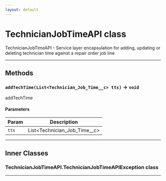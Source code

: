 ```yaml
---
layout: default
---
```

# TechnicianJobTimeAPI class

 TechnicianJobTimeAPI - Service layer encapsulation for adding, updating or deleting technician time against a repair order job line

---
## Methods
### `addTechTime(List<Technician_Job_Time__c> tts)` → `void`

 addTechTime

#### Parameters
|Param|Description|
|-----|-----------|
|`tts` |  List<Technician_Job_Time__c> |

---
## Inner Classes

### TechnicianJobTimeAPI.TechnicianJobTimeAPIException class
---
